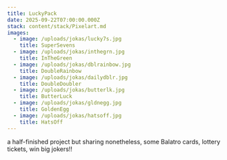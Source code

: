 ```yaml
---
title: LuckyPack
date: 2025-09-22T07:00:00.000Z
stack: content/stack/Pixelart.md
images:
  - image: /uploads/jokas/lucky7s.jpg
    title: SuperSevens
  - image: /uploads/jokas/inthegrn.jpg
    title: InTheGreen
  - image: /uploads/jokas/dblrainbow.jpg
    title: DoubleRainbow
  - image: /uploads/jokas/dailydblr.jpg
    title: DoubleDoubler
  - image: /uploads/jokas/butterlk.jpg
    title: ButterLuck
  - image: /uploads/jokas/gldnegg.jpg
    title: GoldenEgg
  - image: /uploads/jokas/hatsoff.jpg
    title: HatsOff
---
```


a half-finished project but sharing nonetheless, some Balatro cards, lottery tickets, win big jokers!! 
